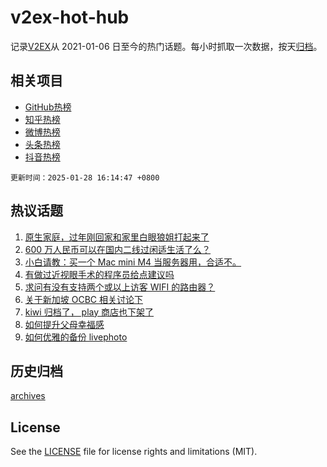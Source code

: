 # v2ex-hot-hub

 记录[V2EX](https://www.v2ex.com/)从 2021-01-06 日至今的热门话题。每小时抓取一次数据，按天[归档](archives)。
 
 ## 相关项目

- [GitHub热榜](https://github.com/lonnyzhang423/github-hot-hub)
- [知乎热榜](https://github.com/lonnyzhang423/zhihu-hot-hub)
- [微博热榜](https://github.com/lonnyzhang423/weibo-hot-hub)
- [头条热榜](https://github.com/lonnyzhang423/toutiao-hot-hub)
- [抖音热榜](https://github.com/lonnyzhang423/douyin-hot-hub)


 `更新时间：2025-01-28 16:14:47 +0800`

## 热议话题

1. [原生家庭，过年刚回家和家里白眼狼姐打起来了](https://www.v2ex.com/t/1108137)
1. [600 万人民币可以在国内二线过闲适生活了么？](https://www.v2ex.com/t/1108150)
1. [小白请教：买一个 Mac mini M4 当服务器用，合适不。](https://www.v2ex.com/t/1108122)
1. [有做过近视眼手术的程序员给点建议吗](https://www.v2ex.com/t/1108082)
1. [求问有没有支持两个或以上访客 WIFI 的路由器？](https://www.v2ex.com/t/1108107)
1. [关于新加坡 OCBC 相关讨论下](https://www.v2ex.com/t/1108110)
1. [kiwi 归档了， play 商店也下架了](https://www.v2ex.com/t/1108151)
1. [如何提升父母幸福感](https://www.v2ex.com/t/1108091)
1. [如何优雅的备份 livephoto](https://www.v2ex.com/t/1108125)

## 历史归档

[archives](archives)

## License

See the [LICENSE](LICENSE) file for license rights and limitations (MIT).
